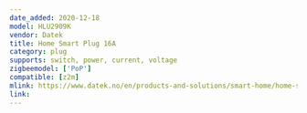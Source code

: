 ```yaml
---
date_added: 2020-12-18
model: HLU2909K
vendor: Datek
title: Home Smart Plug 16A 
category: plug
supports: switch, power, current, voltage
zigbeemodel: ['PoP']
compatible: [z2m]
mlink: https://www.datek.no/en/products-and-solutions/smart-home/home-smart-plug
link: 
---
```

